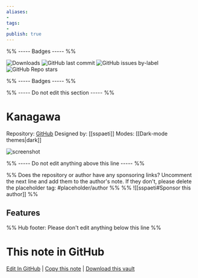 ```yaml
---
aliases:
- 
tags: 
- 
publish: true
---
```


%% ----- Badges ----- %%

![Downloads](https://img.shields.io/badge/downloads-5498-573E7A?style=for-the-badge&logo=)
![GitHub last commit](https://img.shields.io/github/last-commit/sspaeti/obsidian_kanagawa?color=573E7A&label=last%20update&logo=github&style=for-the-badge)
![GitHub issues by-label](https://img.shields.io/github/issues/sspaeti/obsidian_kanagawa/help%20wanted?color=573E7A&logo=github&style=for-the-badge) 
![GitHub Repo stars](https://img.shields.io/github/stars/sspaeti/obsidian_kanagawa?color=573E7A&logo=github&style=for-the-badge)

%% ----- Badges ----- %%

%% ----- Do not edit this section ----- %%

# Kanagawa

Repository: [GitHub](https://github.com/sspaeti/obsidian_kanagawa)
Designed by: [[sspaeti]]
Modes: [[Dark-mode themes|dark]]



![screenshot](https://github.com/sspaeti/obsidian_kanagawa/raw/HEAD/dark.png)

%% ----- Do not edit anything above this line ----- %% 

%% Does the repository or author have any sponsoring links? Uncomment the next line and add them to the author's note. If they don't, please delete the placeholder tag: #placeholder/author %%
%% ![[sspaeti#Sponsor this author]] %%


## Features



%% Hub footer: Please don't edit anything below this line %%

# This note in GitHub

<span class="git-footer">[Edit In GitHub](https://github.dev/obsidian-community/obsidian-hub/blob/main/02%20-%20Community%20Expansions/02.05%20All%20Community%20Expansions/Themes/Kanagawa.md "git-hub-edit-note") | [Copy this note](https://raw.githubusercontent.com/obsidian-community/obsidian-hub/main/02%20-%20Community%20Expansions/02.05%20All%20Community%20Expansions/Themes/Kanagawa.md "git-hub-copy-note") | [Download this vault](https://github.com/obsidian-community/obsidian-hub/archive/refs/heads/main.zip "git-hub-download-vault") </span>
